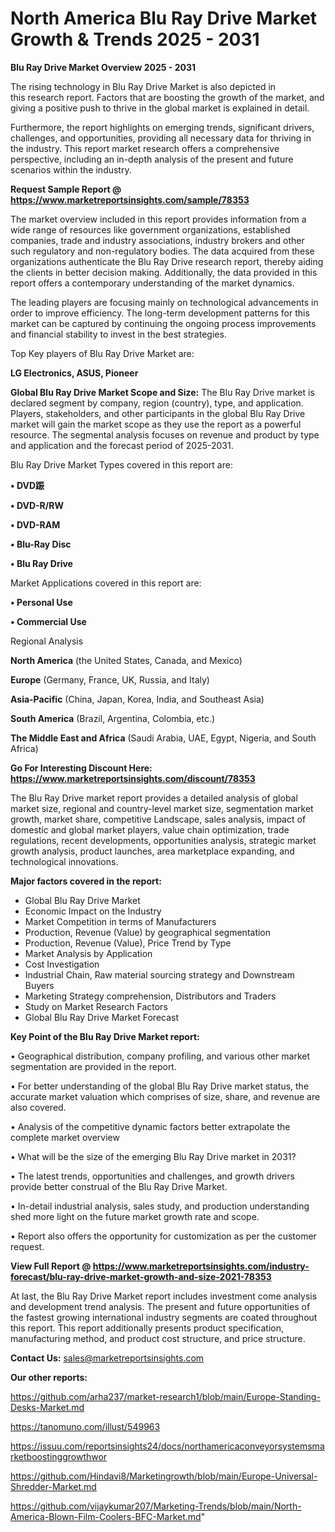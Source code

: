 # North America Blu Ray Drive Market Growth & Trends 2025 - 2031

<Strong> Blu Ray Drive Market Overview 2025 - 2031</strong>

The rising technology in Blu Ray Drive Market is also depicted in this research report. Factors that are boosting the growth of the market, and giving a positive push to thrive in the global market is explained in detail.

Furthermore, the report highlights on emerging trends, significant drivers, challenges, and opportunities, providing all necessary data for thriving in the industry. This report market research offers a comprehensive perspective, including an in-depth analysis of the present and future scenarios within the industry.

<strong>Request Sample Report @ <a href=https://www.marketreportsinsights.com/sample/78353>https://www.marketreportsinsights.com/sample/78353</a></strong>

The market overview included in this report provides information from a wide range of resources like government organizations, established companies, trade and industry associations, industry brokers and other such regulatory and non-regulatory bodies. The data acquired from these organizations authenticate the Blu Ray Drive research report, thereby aiding the clients in better decision making. Additionally, the data provided in this report offers a contemporary understanding of the market dynamics.

The leading players are focusing mainly on technological advancements in order to improve efficiency. The long-term development patterns for this market can be captured by continuing the ongoing process improvements and financial stability to invest in the best strategies.

Top Key players of Blu Ray Drive Market are:

<strong>LG Electronics, ASUS, Pioneer</strong>

<strong><b>Global Blu Ray Drive Market Scope and Size:</b></strong>
The Blu Ray Drive market is declared segment by company, region (country), type, and application. Players, stakeholders, and other participants in the global Blu Ray Drive market will gain the market scope as they use the report as a powerful resource. The segmental analysis focuses on revenue and product by type and application and the forecast period of 2025-2031.

Blu Ray Drive Market Types covered in this report are:

<strong>• DVD䟴

• DVD-R/RW

• DVD-RAM

• Blu-Ray Disc

• Blu Ray Drive</strong>

Market Applications covered in this report are:

<strong>• Personal Use

• Commercial Use</strong> 

Regional Analysis

<strong>North America</strong> (the United States, Canada, and Mexico)

<strong>Europe</strong> (Germany, France, UK, Russia, and Italy)

<strong>Asia-Pacific</strong> (China, Japan, Korea, India, and Southeast Asia)

<strong>South America</strong> (Brazil, Argentina, Colombia, etc.)

<strong>The Middle East and Africa</strong> (Saudi Arabia, UAE, Egypt, Nigeria, and South Africa)

<strong>Go For Interesting Discount Here: <a href=https://www.marketreportsinsights.com/discount/78353>https://www.marketreportsinsights.com/discount/78353</a></strong>

The Blu Ray Drive market report provides a detailed analysis of global market size, regional and country-level market size, segmentation market growth, market share, competitive Landscape, sales analysis, impact of domestic and global market players, value chain optimization, trade regulations, recent developments, opportunities analysis, strategic market growth analysis, product launches, area marketplace expanding, and technological innovations.

<strong><b>Major factors covered in the report:</b></strong>
<ul>
  <li>Global Blu Ray Drive Market </li>
  <li>Economic Impact on the Industry</li>
  <li>Market Competition in terms of Manufacturers</li>
  <li>Production, Revenue (Value) by geographical segmentation</li>
  <li>Production, Revenue (Value), Price Trend by Type</li>
  <li>Market Analysis by Application</li>
  <li>Cost Investigation</li>
  <li>Industrial Chain, Raw material sourcing strategy and Downstream Buyers</li>
  <li>Marketing Strategy comprehension, Distributors and Traders</li>
  <li>Study on Market Research Factors</li>
  <li>Global Blu Ray Drive Market Forecast</li>
</ul>

<strong><b>Key Point of the Blu Ray Drive Market report:</b></strong>

• Geographical distribution, company profiling, and various other market segmentation are provided in the report.

• For better understanding of the global Blu Ray Drive market status, the accurate market valuation which comprises of size, share, and revenue are also covered.

• Analysis of the competitive dynamic factors better extrapolate the complete market overview

• What will be the size of the emerging Blu Ray Drive market in 2031?

• The latest trends, opportunities and challenges, and growth drivers provide better construal of the Blu Ray Drive Market.

• In-detail industrial analysis, sales study, and production understanding shed more light on the future market growth rate and scope.

• Report also offers the opportunity for customization as per the customer request.

<strong><b>View Full Report @ <a href=https://www.marketreportsinsights.com/industry-forecast/blu-ray-drive-market-growth-and-size-2021-78353>https://www.marketreportsinsights.com/industry-forecast/blu-ray-drive-market-growth-and-size-2021-78353</a></b></strong>


At last, the Blu Ray Drive Market report includes investment come analysis and development trend analysis. The present and future opportunities of the fastest growing international industry segments are coated throughout this report. This report additionally presents product specification, manufacturing method, and product cost structure, and price structure.

<strong>Contact Us:</strong>
sales@marketreportsinsights.com

<strong>Our other reports:</strong>

<a href=https://github.com/arha237/market-research1/blob/main/Europe-Standing-Desks-Market.md>https://github.com/arha237/market-research1/blob/main/Europe-Standing-Desks-Market.md</a>

<a href=https://tanomuno.com/illust/549963>https://tanomuno.com/illust/549963</a>

<a href=https://issuu.com/reportsinsights24/docs/northamericaconveyorsystemsmarketboostinggrowthwor>https://issuu.com/reportsinsights24/docs/northamericaconveyorsystemsmarketboostinggrowthwor</a>

<a href=https://github.com/Hindavi8/Marketingrowth/blob/main/Europe-Universal-Shredder-Market.md>https://github.com/Hindavi8/Marketingrowth/blob/main/Europe-Universal-Shredder-Market.md</a>

<a href=https://github.com/vijaykumar207/Marketing-Trends/blob/main/North-America-Blown-Film-Coolers-BFC-Market.md>https://github.com/vijaykumar207/Marketing-Trends/blob/main/North-America-Blown-Film-Coolers-BFC-Market.md</a>"
